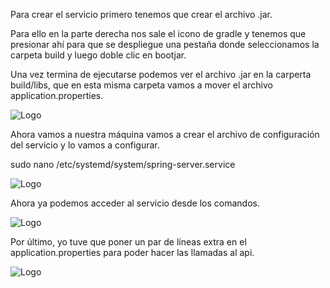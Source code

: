 Para crear el servicio primero tenemos que crear el archivo .jar. 

Para ello en la parte derecha nos sale el icono de gradle y tenemos que presionar ahí para que se despliegue una pestaña donde seleccionamos la carpeta build y luego doble clic en bootjar. 

Una vez termina de ejecutarse podemos ver el archivo .jar en la carperta build/libs, que en esta misma carpeta vamos a mover el archivo application.properties. 

![Logo](images/logo.png)

Ahora vamos a nuestra máquina vamos a crear el archivo de configuración del servicio y lo vamos a configurar. 

sudo nano /etc/systemd/system/spring-server.service 

![Logo](images/logo.png)

Ahora ya podemos acceder al servicio desde los comandos. 

![Logo](images/logo.png)

Por último, yo tuve que poner un par de líneas extra en el application.properties para poder hacer las llamadas al api. 

![Logo](images/logo.png)
